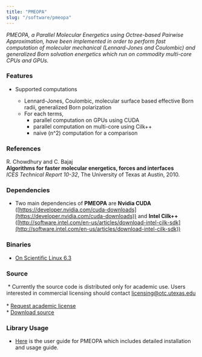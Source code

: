 ```yaml
---
title: "PMEOPA"
slug: "/software/pmeopa"
---
```


_PMEOPA, a Parallel Molecular Energetics using Octree-based Pairwise Approximation, have been implemented in order to perform fast computation of molecular mechanical (Lennard-Jones and Coulombic) and generalized Born solvation energetics which run on commodity multi-core CPUs and GPUs._

### Features

*   Supported computations

    *   Lennard-Jones, Coulombic, molecular surface based effective Born radii, generalized Born polarization
    *   For each terms,
        *   parallel computation on GPUs using CUDA
        *   parallel computation on multi-core using Cilk++
        *   naive (n^2) computation for a comparison

  
### References
R. Chowdhury and C. Bajaj   
**Algorithms for faster molecular energetics, forces and interfaces**   
_ICES Technical Report 10-32_, The University of Texas at Austin, 2010.

### Dependencies

*   Two main dependencies of **PMEOPA** are **Nvidia CUDA** ([https://developer.nvidia.com/cuda-downloads](https://developer.nvidia.com/cuda-downloads)) and **Intel Cilk++** ([http://software.intel.com/en-us/articles/download-intel-cilk-sdk](http://software.intel.com/en-us/articles/download-intel-cilk-sdk))

### Binaries

*   [On Scientific Linux 6.3](http://cvcweb.ices.utexas.edu/software/binaries/PMEOPA-ScientificLinux6.3.tar.gz)

### Source

 \* Currently the source code is distributed only for academic use. Users interested in commercial licensing should contact licensing@otc.utexas.edu      
\* [Request academic license](http://cvcweb.ices.utexas.edu/software/license/PMEOPA.license_mail.php)     
\* [Download source](http://cvcweb.ices.utexas.edu/cvcwp/?page_id=2477)

### Library Usage

*   [Here](http://cvcweb.ices.utexas.edu/software/doc/PMEOPAUserGuide.pdf) is the user guide for PMEOPA which includes detailed installation and usage guide.
